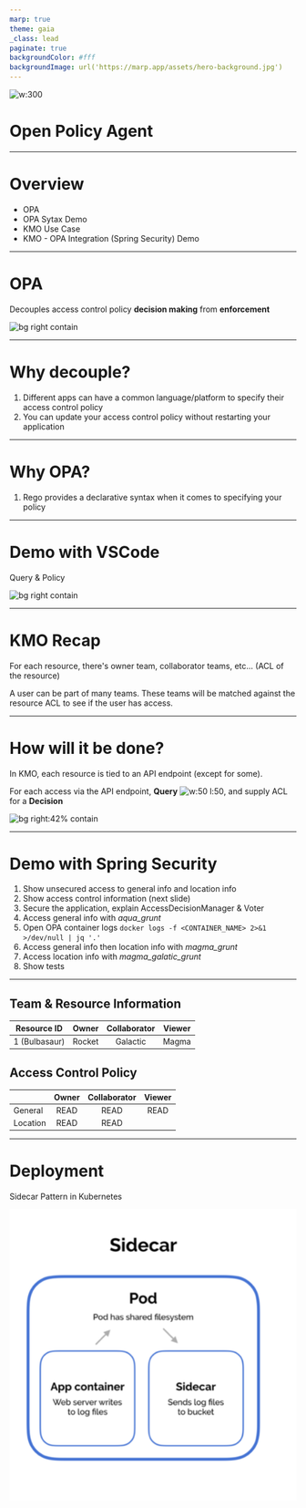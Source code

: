 ```yaml
---
marp: true
theme: gaia
_class: lead
paginate: true
backgroundColor: #fff
backgroundImage: url('https://marp.app/assets/hero-background.jpg')
---
```


![w:300](https://d33wubrfki0l68.cloudfront.net/5305a470ca0260247560b4f94daf68ed62d4a514/85ceb/img/logos/opa-no-text-color.png)

# **Open Policy Agent**
---
# Overview
- OPA
- OPA Sytax Demo
- KMO Use Case
- KMO - OPA Integration (Spring Security) Demo 

---
# OPA
Decouples access control policy **decision making** from **enforcement** 

![bg right contain](https://d33wubrfki0l68.cloudfront.net/b394f524e15a67457b85fdfeed02ff3f2764eb9e/6ac2b/docs/latest/images/opa-service.svg)

---
# Why decouple?
1. Different apps can have a common language/platform to specify their access control policy
1. You can update your access control policy without restarting your application
---
# Why OPA?
1. Rego provides a declarative syntax when it comes to specifying your policy

---
# Demo with VSCode
Query & Policy 

![bg right contain](https://d33wubrfki0l68.cloudfront.net/b394f524e15a67457b85fdfeed02ff3f2764eb9e/6ac2b/docs/latest/images/opa-service.svg)

---
# KMO Recap
For each resource, there's owner team, collaborator teams, etc... (ACL of the resource)

A user can be part of many teams. These teams will be matched against the resource ACL to see if the user has access.

---
# How will it be done?
In KMO, each resource is tied to an API endpoint (except for some). 

For each access via the API endpoint, **Query** ![w:50 l:50](https://d33wubrfki0l68.cloudfront.net/5305a470ca0260247560b4f94daf68ed62d4a514/85ceb/img/logos/opa-no-text-color.png), and supply ACL for a **Decision** 

![bg right:42% contain](https://d33wubrfki0l68.cloudfront.net/b394f524e15a67457b85fdfeed02ff3f2764eb9e/6ac2b/docs/latest/images/opa-service.svg)

--- 
# Demo with Spring Security
1. Show unsecured access to general info and location info
1. Show access control information (next slide)
1. Secure the application, explain AccessDecisionManager & Voter
1. Access general info with *aqua_grunt*
1. Open OPA container logs 
`docker logs -f <CONTAINER_NAME> 2>&1 >/dev/null | jq '.'`
1. Access general info then location info with *magma_grunt*
1. Access location info with *magma_galatic_grunt*
1. Show tests
---
## Team & Resource Information
| Resource ID  | Owner | Collaborator | Viewer |
|---|:-------:|:--------------:|:-------:|
|1 (Bulbasaur) | Rocket | Galactic | Magma  
## Access Control Policy
|   | Owner | Collaborator | Viewer |
|---|:-------:|:--------------:|:-------:|
|General| READ | READ | READ |
|Location| READ | READ |    |


---
# Deployment
Sidecar Pattern in Kubernetes

![w:425](./sidecar.png)